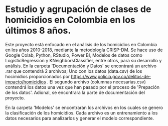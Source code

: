 # Estudio y agrupación de clases de homicidios en Colombia en los últimos 8 años.
Este proyecto está enfocado en el análisis de los homicidios en Colombia en los años 2010-2018, mediante la metodología CRISP-DM. Se hace uso de Google Colab, Python, RStudio, Power BI, Modelos de datos como LogisticRegression y KNeighborsClassifier, entre otros, para su desarrollo y análisis.
En la carpeta 'Documentación y Datos' se encontrará un archivo .rar que contendrá 2 archivos; Uno con los datos (data.csv) de los hocimidios proporcionados por https://www.policia.gov.co/delitos-de-impacto/homicidios . El segundo archivo (columnas necesarias.csv) contendrá los datos una vez que han pasado por el proceso de 'Prepación de los datos'.
Adional, se encontrara la parte de documentación del proyecto.

En la carpeta 'Modelos' se encontrarán los archivos en los cuales se genero la clasificación de los homicidios. Cada archivo es un entrenamiento a los datos necesarios para analizarlos y generar el modelo correspondiente.
